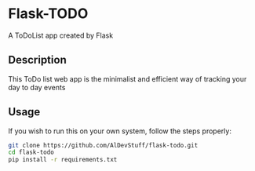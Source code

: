 # Flask-TODO
A ToDoList app created by Flask

## Description 

This ToDo list web app is the minimalist and efficient way of tracking your day to day events


## Usage
If you wish to run this on your own system, follow the steps properly:

```bash
git clone https://github.com/AlDevStuff/flask-todo.git
cd flask-todo
pip install -r requirements.txt
```
